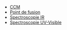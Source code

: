 - [CCM](ccm.md)
- [Point de fusion](pointdefusion.md)
- [Spectroscopie IR](spectroIR.md)
- [Spectroscopie UV-Visible](spectrouv.md)